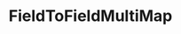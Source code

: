 ---
optionsClassName: FieldToFieldMultiMapOptions
optionsClassFullName: MigrationTools.Tools.FieldToFieldMultiMapOptions
configurationSamples:
- name: defaults
  description: 
  code: >-
    {
      "MigrationTools": {
        "CommonTools": {
          "FieldMappingTool": {
            "FieldMaps": {
              "FieldToFieldMultiMap": []
            }
          }
        }
      }
    }
  sampleFor: MigrationTools.Tools.FieldToFieldMultiMapOptions
- name: sample
  description: 
  code: >-
    {
      "MigrationTools": {
        "CommonTools": {
          "FieldMappingTool": {
            "FieldMaps": {
              "FieldToFieldMultiMap": []
            }
          }
        }
      }
    }
  sampleFor: MigrationTools.Tools.FieldToFieldMultiMapOptions
- name: classic
  description: 
  code: >-
    {
      "$type": "FieldToFieldMultiMapOptions",
      "SourceToTargetMappings": null,
      "ConfigurationOptionFor": "FieldToFieldMultiMap",
      "ApplyTo": []
    }
  sampleFor: MigrationTools.Tools.FieldToFieldMultiMapOptions
description: missng XML code comments
className: FieldToFieldMultiMap
typeName: FieldMaps
architecture: 
options:
- parameterName: ApplyTo
  type: List
  description: missng XML code comments
  defaultValue: missng XML code comments
- parameterName: ConfigurationOptionFor
  type: String
  description: missng XML code comments
  defaultValue: missng XML code comments
- parameterName: SourceToTargetMappings
  type: Dictionary
  description: missng XML code comments
  defaultValue: missng XML code comments
status: missng XML code comments
processingTarget: missng XML code comments
classFile: /src/MigrationTools.Clients.AzureDevops.ObjectModel/Tools/FieldMappingTool/FieldMaps/FieldtoFieldMultiMap.cs
optionsClassFile: /src/MigrationTools/Tools/FieldMappingTool/FieldMaps/FieldtoFieldMultiMapOptions.cs

redirectFrom:
- /Reference/FieldMaps/FieldToFieldMultiMapOptions/
layout: reference
toc: true
permalink: /Reference/FieldMaps/FieldToFieldMultiMap/
title: FieldToFieldMultiMap
categories:
- FieldMaps
- 
topics:
- topic: notes
  path: /docs/Reference/FieldMaps/FieldToFieldMultiMap-notes.md
  exists: false
  markdown: ''
- topic: introduction
  path: /docs/Reference/FieldMaps/FieldToFieldMultiMap-introduction.md
  exists: false
  markdown: ''

---
